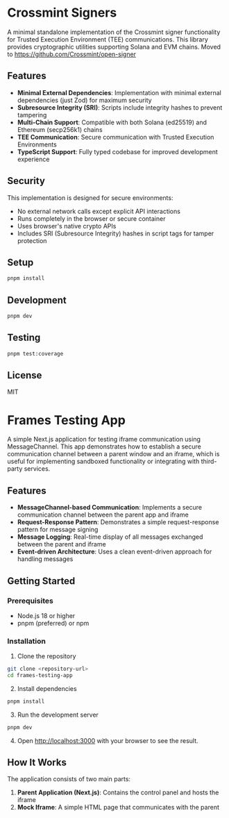 <!-- [![cov](https://<you>.github.io/<repo>/badges/coverage.svg)](https://github.com/crossmint/signer-frames/actions)
 -->

# Crossmint Signers

A minimal standalone implementation of the Crossmint signer functionality for Trusted Execution Environment (TEE) communications. This library provides cryptographic utilities supporting Solana and EVM chains.
Moved to https://github.com/Crossmint/open-signer

## Features

- **Minimal External Dependencies**: Implementation with minimal external dependencies (just Zod) for maximum security
- **Subresource Integrity (SRI)**: Scripts include integrity hashes to prevent tampering
- **Multi-Chain Support**: Compatible with both Solana (ed25519) and Ethereum (secp256k1) chains
- **TEE Communication**: Secure communication with Trusted Execution Environments
- **TypeScript Support**: Fully typed codebase for improved development experience

## Security

This implementation is designed for secure environments:

- No external network calls except explicit API interactions
- Runs completely in the browser or secure container
- Uses browser's native crypto APIs
- Includes SRI (Subresource Integrity) hashes in script tags for tamper protection

## Setup

```bash
pnpm install
```

## Development

```bash
pnpm dev
```

## Testing

```bash
pnpm test:coverage
```

## License

MIT 

# Frames Testing App

A simple Next.js application for testing iframe communication using MessageChannel. This app demonstrates how to establish a secure communication channel between a parent window and an iframe, which is useful for implementing sandboxed functionality or integrating with third-party services.

## Features

- **MessageChannel-based Communication**: Implements a secure communication channel between the parent app and iframe
- **Request-Response Pattern**: Demonstrates a simple request-response pattern for message signing
- **Message Logging**: Real-time display of all messages exchanged between the parent and iframe
- **Event-driven Architecture**: Uses a clean event-driven approach for handling messages

## Getting Started

### Prerequisites

- Node.js 18 or higher
- pnpm (preferred) or npm

### Installation

1. Clone the repository
```bash
git clone <repository-url>
cd frames-testing-app
```

2. Install dependencies
```bash
pnpm install
```

3. Run the development server
```bash
pnpm dev
```

4. Open [http://localhost:3000](http://localhost:3000) with your browser to see the result.

## How It Works

The application consists of two main parts:

1. **Parent Application (Next.js)**: Contains the control panel and hosts the iframe
2. **Mock Iframe**: A simple HTML page that communicates with the parent

